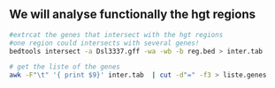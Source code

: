 ## We will analyse functionally the hgt regions
````bash
#extrcat the genes that intersect with the hgt regions
#one region could intersects with several genes!
bedtools intersect -a Dsl3337.gff -wa -wb -b reg.bed > inter.tab

# get the liste of the genes
awk -F"\t" '{ print $9}' inter.tab  | cut -d"=" -f3 > liste.genes

````

